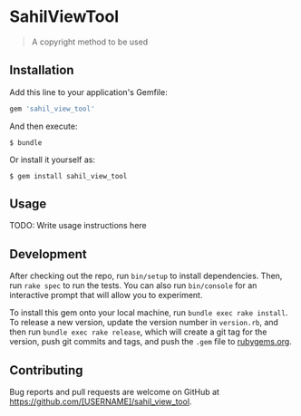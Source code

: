 # SahilViewTool
> A copyright method to be used
## Installation

Add this line to your application's Gemfile:

```ruby
gem 'sahil_view_tool'
```

And then execute:

    $ bundle

Or install it yourself as:

    $ gem install sahil_view_tool

## Usage

TODO: Write usage instructions here

## Development

After checking out the repo, run `bin/setup` to install dependencies. Then, run `rake spec` to run the tests. You can also run `bin/console` for an interactive prompt that will allow you to experiment.

To install this gem onto your local machine, run `bundle exec rake install`. To release a new version, update the version number in `version.rb`, and then run `bundle exec rake release`, which will create a git tag for the version, push git commits and tags, and push the `.gem` file to [rubygems.org](https://rubygems.org).

## Contributing

Bug reports and pull requests are welcome on GitHub at https://github.com/[USERNAME]/sahil_view_tool.
